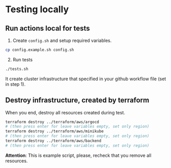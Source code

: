 # Testing locally

## Run actions local for tests

1. Create `config.sh` and setup required variables.

```bash
cp config.example.sh config.sh
```

2. Run tests

```bash
./tests.sh
```

It create cluster infrastructure that specified in your github workflow file (set in step 1).

## Destroy infrastructure, created by terraform

When you end, destroy all resources created during test.

```bash
terraform destroy ../terraform/aws/argocd
# (then press enter for leave variables empty, set only region)
terraform destroy ../terraform/aws/minikube
# (then press enter for leave variables empty, set only region)
terraform destroy ../terraform/aws/backend
# (then press enter for leave variables empty, set only region)
```

**Attention**: This is example script, please, recheck that you remove all resources.

